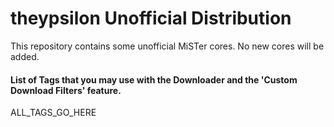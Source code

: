 # theypsilon Unofficial Distribution

This repository contains some unofficial MiSTer cores. No new cores will be added.

#### List of Tags that you may use with the Downloader and the 'Custom Download Filters' feature.

ALL_TAGS_GO_HERE